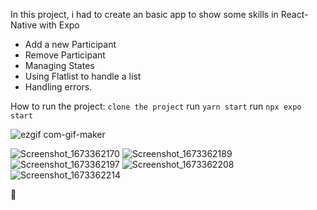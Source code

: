 In this project, i had to create an basic app to show some skills in React-Native with Expo

- Add a new Participant
- Remove Participant
- Managing States
- Using Flatlist to handle a list
- Handling errors.

How to run the project: 
`clone the project`
run `yarn start`
run `npx expo start`

![ezgif com-gif-maker](https://user-images.githubusercontent.com/47367373/211587184-f04b6d17-a26e-4114-b248-55be0440a436.gif)


![Screenshot_1673362170](https://user-images.githubusercontent.com/47367373/211587208-87e7d258-bad8-4bdd-846c-e9fbe847cfa3.png)
![Screenshot_1673362189](https://user-images.githubusercontent.com/47367373/211587221-852dd324-2f5f-48f2-8be8-198529240dd9.png)
![Screenshot_1673362197](https://user-images.githubusercontent.com/47367373/211587229-2b3b9e4f-c91a-4cf5-860f-4f1dceda4058.png)
![Screenshot_1673362208](https://user-images.githubusercontent.com/47367373/211587236-4a4d6756-df52-4d70-b80b-fad73025d602.png)
![Screenshot_1673362214](https://user-images.githubusercontent.com/47367373/211587247-4de688a4-f918-4325-9b36-4e04feafc76d.png)


🚀
